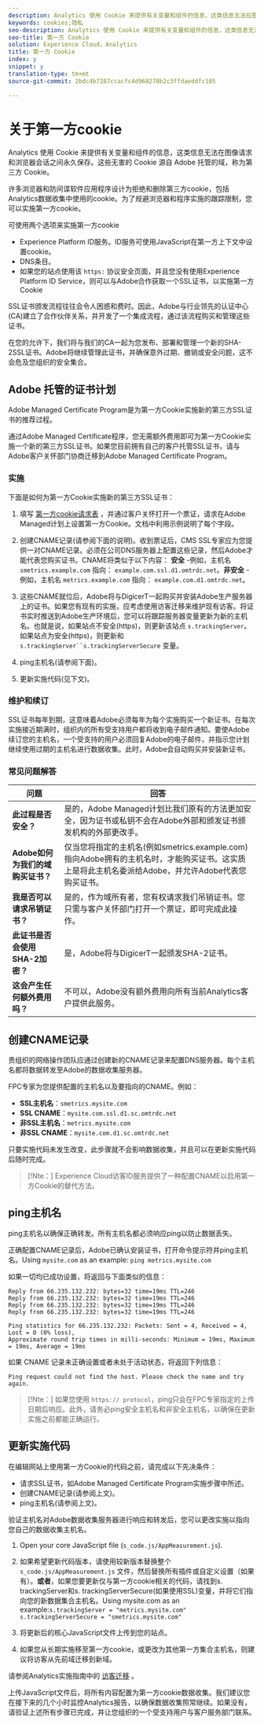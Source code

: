 ```yaml
---
description: Analytics 使用 Cookie 来提供有关变量和组件的信息，这类信息无法在图像请求和浏览器会话之间永久保存。
keywords: cookies;隐私
seo-description: Analytics 使用 Cookie 来提供有关变量和组件的信息，这类信息无法在图像请求和浏览器会话之间永久保存。
seo-title: 第一方 Cookie
solution: Experience Cloud，Analytics
title: 第一方 Cookie
index: y
snippet: y
translation-type: tm+mt
source-git-commit: 2bdc4b7287ccacfc4d968278b2c3ffdaeddfc105

---
```



# 关于第一方cookie

Analytics 使用 Cookie 来提供有关变量和组件的信息，这类信息无法在图像请求和浏览器会话之间永久保存。这些无害的 Cookie 源自 Adobe 托管的域，称为第三方 Cookie。

许多浏览器和防间谍软件应用程序设计为拒绝和删除第三方cookie，包括Analytics数据收集中使用的cookie。为了规避浏览器和程序实施的跟踪限制，您可以实施第一方cookie。

可使用两个选项来实施第一方cookie

* Experience Platform ID服务。ID服务可使用JavaScript在第一方上下文中设置cookie。
* DNS条目。
* 如果您的站点使用该 `https:` 协议安全页面，并且您没有使用Experience Platform ID Service，则可以与Adobe合作获取一个SSL证书，以实施第一方Cookie

SSL证书颁发流程往往会令人困惑和费时。因此，Adobe与行业领先的认证中心(CA)建立了合作伙伴关系，并开发了一个集成流程，通过该流程购买和管理这些证书。

在您的允许下，我们将与我们的CA一起为您发布、部署和管理一个新的SHA-2SSL证书。Adobe将继续管理此证书，并确保意外过期、撤销或安全问题，这不会危及您组织的安全集合。

## Adobe 托管的证书计划

Adobe Managed Certificate Program是为第一方Cookie实施新的第三方SSL证书的推荐过程。

通过Adobe Managed Certificate程序，您无需额外费用即可为第一方Cookie实施一个新的第三方SSL证书。如果您目前拥有自己的客户托管SSL证书，请与Adobe客户关怀部门协商迁移到Adobe Managed Certificate Program。

### 实施

下面是如何为第一方Cookie实施新的第三方SSL证书：

1. 填写 [第一方cookie请求表](/help/interface/cookies/assets/FPC_Request_Form.xlsx) ，并通过客户关怀打开一个票证，请求在Adobe Managed计划上设置第一方Cookie。文档中利用示例说明了每个字段。

1. 创建CNAME记录(请参阅下面的说明)。收到票证后，CMS SSL专家应为您提供一对CNAME记录。必须在公司DNS服务器上配置这些记录，然后Adobe才能代表您购买证书。CNAME将类似于以下内容： **安全** -例如，主机名 `smetrics.example.com` 指向： `example.com.ssl.d1.omtrdc.net`。**非安全** -例如，主机名 `metrics.example.com` 指向： `example.com.d1.omtrdc.net`。

1. 这些CNAME就位后，Adobe将与DigicerT一起购买并安装Adobe生产服务器上的证书。如果您有现有的实施，应考虑使用访客迁移来维护现有访客。将证书实时推送到Adobe生产环境后，您可以将跟踪服务器变量更新为新的主机名。也就是说，如果站点不安全(https)，则更新该站点 `s.trackingServer`。如果站点为安全(https)，则更新和 `s.trackingServer``s.trackingServerSecure` 变量。

1. ping主机名(请参阅下面)。

1. 更新实施代码(见下文)。

### 维护和续订

SSL证书每年到期，这意味着Adobe必须每年为每个实施购买一个新证书。在每次实施接近期满时，组织内的所有受支持用户都将收到电子邮件通知。要使Adobe续订您的主机名，一个受支持的用户必须回复Adobe的电子邮件，并指示您计划继续使用过期的主机名进行数据收集。此时，Adobe会自动购买并安装新证书。

### 常见问题解答

| 问题 | 回答 |
|---|---|
| **此过程是否安全？** | 是的，Adobe Managed计划比我们原有的方法更加安全，因为证书或私钥不会在Adobe外部和颁发证书颁发机构的外部更改手。 |
| **Adobe如何为我们的域购买证书？** | 仅当您将指定的主机名(例如smetrics.example.com)指向Adobe拥有的主机名时，才能购买证书。这实质上是将此主机名委派给Adobe，并允许Adobe代表您购买证书。 |
| **我是否可以请求吊销证书？** | 是的，作为域所有者，您有权请求我们吊销证书。您只需与客户关怀部门打开一个票证，即可完成此操作。 |
| **此证书是否会使用SHA-2加密？** | 是，Adobe将与DigicerT一起颁发SHA-2证书。 |
| **这会产生任何额外费用吗？** | 不可以，Adobe没有额外费用向所有当前Analytics客户提供此服务。 |

## 创建CNAME记录

贵组织的网络操作团队应通过创建新的CNAME记录来配置DNS服务器。每个主机名都将数据转发至Adobe的数据收集服务器。

FPC专家为您提供配置的主机名以及要指向的CNAME。例如：

* **SSL主机名**：`smetrics.mysite.com`
* **SSL CNAME**：`mysite.com.ssl.d1.sc.omtrdc.net`
* **非SSL主机名**：`metrics.mysite.com`
* **非SSL CNAME**：`mysite.com.d1.sc.omtrdc.net`

只要实施代码未发生改变，此步骤就不会影响数据收集，并且可以在更新实施代码后随时完成。

>[!Nte：] Experience Cloud访客ID服务提供了一种配置CNAME以启用第一方Cookie的替代方法。

## ping主机名

ping主机名以确保正确转发。所有主机名都必须响应ping以防止数据丢失。

正确配置CNAME记录后，Adobe已确认安装证书，打开命令提示符并ping主机名。Using `mysite.com` as an example: `ping metrics.mysite.com`

如果一切均已成功设置，将返回与下面类似的信息：

```Pinging mysite.com.112.2o7.net [66.235.132.232] with 32 bytes of data:
Reply from 66.235.132.232: bytes=32 time=19ms TTL=246
Reply from 66.235.132.232: bytes=32 time=19ms TTL=246
Reply from 66.235.132.232: bytes=32 time=19ms TTL=246
Reply from 66.235.132.232: bytes=32 time=19ms TTL=246

Ping statistics for 66.235.132.232: Packets: Sent = 4, Received = 4, Lost = 0 (0% loss),
Approximate round trip times in milli-seconds: Minimum = 19ms, Maximum = 19ms, Average = 19ms
```

如果 CNAME 记录未正确设置或者未处于活动状态，将返回下列信息：

`Ping request could not find the host. Please check the name and try again.`

>[!Nte：] 如果您使用 `https:// protocol`，ping只会在FPC专家指定的上传日期后响应。此外，请务必ping安全主机名和非安全主机名，以确保在更新实施之前都能正确运行。

## 更新实施代码

在编辑网站上使用第一方Cookie的代码之前，请完成以下先决条件：

* 请求SSL证书，如Adobe Managed Certificate Program实施步骤中所述。
* 创建CNAME记录(请参阅上文)。
* ping主机名(请参阅上文)。

验证主机名对Adobe数据收集服务器进行响应和转发后，您可以更改实施以指向您自己的数据收集主机名。

1. Open your core JavaScript file (`s_code.js/AppMeasurement.js`).
1. 如果希望更新代码版本，请使用较新版本替换整个`s_code.js/AppMeasurement.js`   文件，然后替换所有插件或自定义设置（如果有）。**或者**，如果您要更新仅与第一方cookie相关的代码，请找到s. trackingServer和s. trackingServerSecure(如果使用SSL)变量，并将它们指向您的新数据集合主机名。Using mysite.com as an example:`s.trackingServer = "metrics.mysite.com"` `s.trackingServerSecure = "smetrics.mysite.com"`

1. 将更新后的核心JavaScript文件上传到您的站点。

1. 如果您从长期实施移至第一方cookie，或更改为其他第一方集合主机名，则建议将访客从先前域迁移到新域。

请参阅Analytics实施指南中的 [访客迁移](https://docs.adobe.com/help/en/analytics/implementation/javascript-implementation/visitor-migration.html) 。

上传JavaScript文件后，将所有内容配置为第一方cookie数据收集。我们建议您在接下来的几个小时监控Analytics报告，以确保数据收集照常继续。如果没有，请验证上述所有步骤已完成，并让您组织的一个受支持用户与客户服务部门联系。
